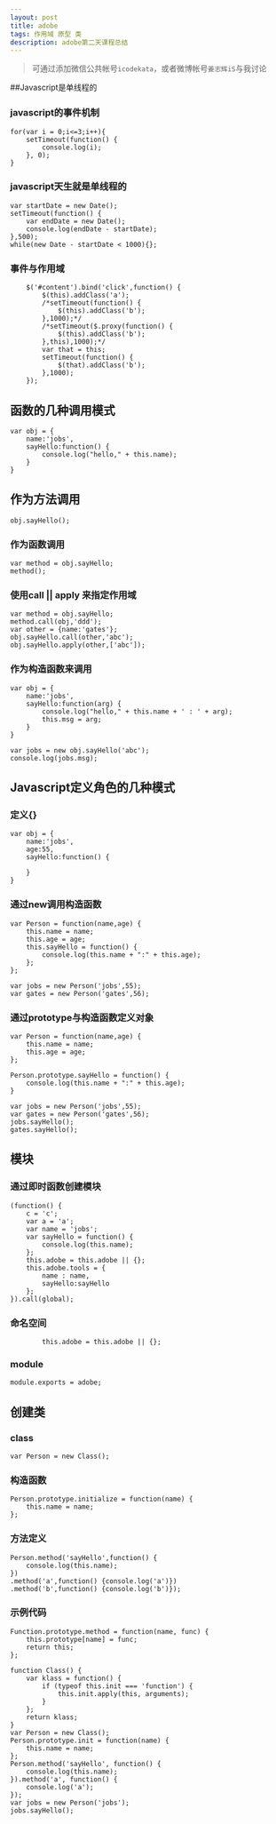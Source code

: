 ```yaml
---
layout: post
title: adobe
tags: 作用域 原型 类
description: adobe第二天课程总结
---
```




> 可通过添加微信公共帐号`icodekata`，或者微博帐号`姜志辉iS`与我讨论

##Javascript是单线程的

### javascript的事件机制

	for(var i = 0;i<=3;i++){
		setTimeout(function() {
			console.log(i);
		}, 0);
	}
	
### javascript天生就是单线程的

	var startDate = new Date();
	setTimeout(function() {
		var endDate = new Date();
		console.log(endDate - startDate);
	},500);
	while(new Date - startDate < 1000){};
	
### 事件与作用域

		$('#content').bind('click',function() {
			$(this).addClass('a');
			/*setTimeout(function() {
				$(this).addClass('b');
			},1000);*/
			/*setTimeout($.proxy(function() {
				$(this).addClass('b');
			},this),1000);*/
			var that = this;
			setTimeout(function() {
				$(that).addClass('b');
			},1000);
		});
		
## 函数的几种调用模式

	var obj = {
		name:'jobs',
		sayHello:function() {
			console.log("hello," + this.name);
		}
	}
	
## 作为方法调用

	obj.sayHello();
	
### 作为函数调用

	var method = obj.sayHello;
	method();
	
### 使用call || apply 来指定作用域

	var method = obj.sayHello;
	method.call(obj,'ddd');
	var other = {name:'gates'};
	obj.sayHello.call(other,'abc');
	obj.sayHello.apply(other,['abc']);
	
### 作为构造函数来调用

	var obj = {
		name:'jobs',
		sayHello:function(arg) {
			console.log("hello," + this.name + ' : ' + arg);
			this.msg = arg;
		}
	}

	var jobs = new obj.sayHello('abc');
	console.log(jobs.msg);
	
## Javascript定义角色的几种模式

### 定义{}

	var obj = {
		name:'jobs',
		age:55,
		sayHello:function() {

		}
	}
	
### 通过new调用构造函数

	var Person = function(name,age) {
		this.name = name;
		this.age = age;
		this.sayHello = function() {
			console.log(this.name + ":" + this.age);
		};
	};

	var jobs = new Person('jobs',55);
	var gates = new Person('gates',56);
	
### 通过prototype与构造函数定义对象

	var Person = function(name,age) {
		this.name = name;
		this.age = age;
	};

	Person.prototype.sayHello = function() {
		console.log(this.name + ":" + this.age);
	}

	var jobs = new Person('jobs',55);
	var gates = new Person('gates',56);
	jobs.sayHello();
	gates.sayHello();
	
## 模块

### 通过即时函数创建模块

	(function() {
		c = 'c';
		var a = 'a';
		var name = 'jobs';
		var sayHello = function() {
			console.log(this.name);
		};
		this.adobe = this.adobe || {};
		this.adobe.tools = {
			name : name,
			sayHello:sayHello
		};
	}).call(global);
	
### 命名空间

			this.adobe = this.adobe || {};
			
### module

	module.exports = adobe;
	
## 创建类

### class

	var Person = new Class();

	
### 构造函数

	Person.prototype.initialize = function(name) {
		this.name = name;
	};
	
### 方法定义

	Person.method('sayHello',function() {
		console.log(this.name);
	})
	.method('a',function() {console.log('a')})
	.method('b',function() {console.log('b')});
	
### 示例代码

	Function.prototype.method = function(name, func) {
		this.prototype[name] = func;
		return this;
	};

	function Class() {
		var klass = function() {
			if (typeof this.init === 'function') {
				this.init.apply(this, arguments);
			}
		};
		return klass;
	}
	var Person = new Class();
	Person.prototype.init = function(name) {
		this.name = name;
	};
	Person.method('sayHello', function() {
		console.log(this.name);
	}).method('a', function() {
		console.log('a');
	});
	var jobs = new Person('jobs');
	jobs.sayHello();
